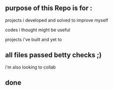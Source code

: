 ## purpose of this Repo is for :

projects i developed and solved to improve myself

codes i thought might be useful

projects i've built and yet to


## all files passed betty checks ;)


i'm also looking to collab

## done
